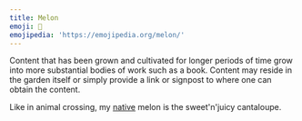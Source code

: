 ```yaml
---
title: Melon
emoji: 🍈
emojipedia: 'https://emojipedia.org/melon/'
---
```

Content that has been grown and cultivated for longer periods of time grow into more substantial bodies of work such as a book. Content may reside in the garden itself or simply provide a link or signpost to where one can obtain the content.

Like in animal crossing, my [native](https://animalcrossing.fandom.com/wiki/Fruit#Native_Fruits) melon is the sweet'n'juicy cantaloupe. 
